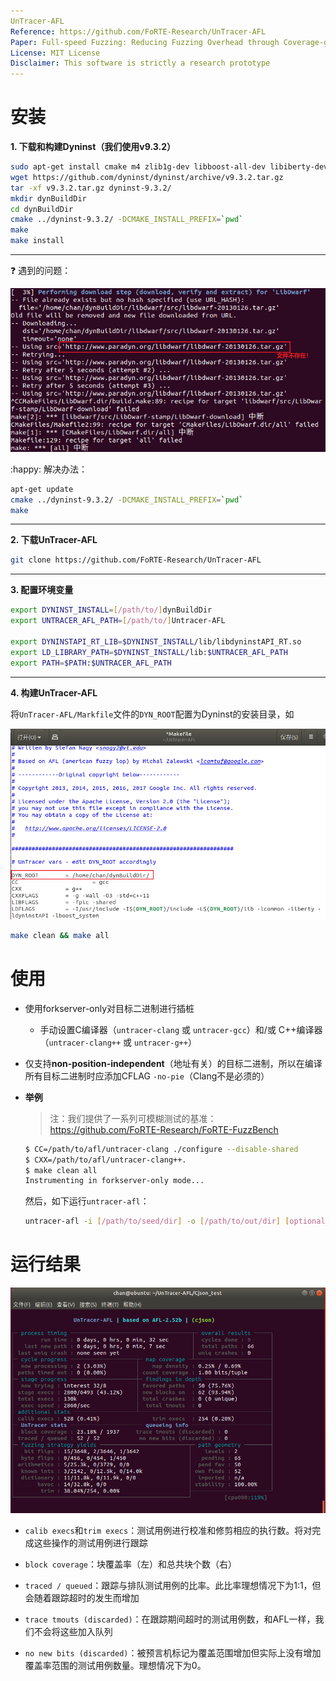```yaml
---
UnTracer-AFL
Reference: https://github.com/FoRTE-Research/UnTracer-AFL
Paper: Full-speed Fuzzing: Reducing Fuzzing Overhead through Coverage-guided Tracing (2019 IEEE Symposium on Security and Privacy)
License: MIT License
Disclaimer: This software is strictly a research prototype
---
```


# 安装

**1. 下载和构建Dyninst（我们使用v9.3.2）**

```bash
sudo apt-get install cmake m4 zlib1g-dev libboost-all-dev libiberty-dev
wget https://github.com/dyninst/dyninst/archive/v9.3.2.tar.gz
tar -xf v9.3.2.tar.gz dyninst-9.3.2/
mkdir dynBuildDir
cd dynBuildDir
cmake ../dyninst-9.3.2/ -DCMAKE_INSTALL_PREFIX=`pwd`
make
make install
```

---

:question: 遇到的问题：

<img src="./pic/16.png">

:happy: 解决办法：

```bash
apt-get update
cmake ../dyninst-9.3.2/ -DCMAKE_INSTALL_PREFIX=`pwd`
make
```

---

**2. 下载UnTracer-AFL**

```bash
git clone https://github.com/FoRTE-Research/UnTracer-AFL
```

---

**3. 配置环境变量**

```bash
export DYNINST_INSTALL=[/path/to/]dynBuildDir
export UNTRACER_AFL_PATH=[/path/to/]Untracer-AFL

export DYNINSTAPI_RT_LIB=$DYNINST_INSTALL/lib/libdyninstAPI_RT.so
export LD_LIBRARY_PATH=$DYNINST_INSTALL/lib:$UNTRACER_AFL_PATH
export PATH=$PATH:$UNTRACER_AFL_PATH
```

---

**4. 构建UnTracer-AFL**

将`UnTracer-AFL/Markfile`文件的`DYN_ROOT`配置为Dyninst的安装目录，如

<img src="./pic/17.png">

```bash
make clean && make all
```

# 使用

* 使用forkserver-only对目标二进制进行插桩
  * 手动设置C编译器（`untracer-clang` 或 `untracer-gcc`）和/或 C++编译器（`untracer-clang++` 或 `untracer-g++`）

* 仅支持**non-position-independent**（地址有关）的目标二进制，所以在编译所有目标二进制时应添加CFLAG `-no-pie`（Clang不是必须的）

* **举例**

  >注：我们提供了一系列可模糊测试的基准：https://github.com/FoRTE-Research/FoRTE-FuzzBench

  ```bash
  $ CC=/path/to/afl/untracer-clang ./configure --disable-shared
  $ CXX=/path/to/afl/untracer-clang++.
  $ make clean all
  Instrumenting in forkserver-only mode...
  ```

  然后，如下运行`untracer-afl`：

  ```bash
  untracer-afl -i [/path/to/seed/dir] -o [/path/to/out/dir] [optional_args] -- [/path/to/target] [target_args]
  ```

  

# 运行结果

<img src="./pic/18.png">

* `calib execs`和`trim execs`：测试用例进行校准和修剪相应的执行数。将对完成这些操作的测试用例进行跟踪

* `block coverage`：块覆盖率（左）和总共块个数（右）
* `traced / queued`：跟踪与排队测试用例的比率。此比率理想情况下为1:1，但会随着跟踪超时的发生而增加
* `trace tmouts (discarded)`：在跟踪期间超时的测试用例数，和AFL一样，我们不会将这些加入队列
* `no new bits (discarded)`：被预言机标记为覆盖范围增加但实际上没有增加覆盖率范围的测试用例数量。理想情况下为0。